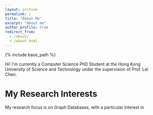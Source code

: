 ```yaml
---
layout: archive
permalink: /
title: "About Me"
excerpt: "About me"
author_profile: true
redirect_from: 
  - /about/
  - /about.html
---
```


{% include base_path %}

Hi! I'm currently a Computer Science PhD Student at the Hong Kong University of Science and Technology under the supervision of Prof. Lei Chen.

My Research Interests
======
My research focus is on Graph Databases, with a particular interest in 

